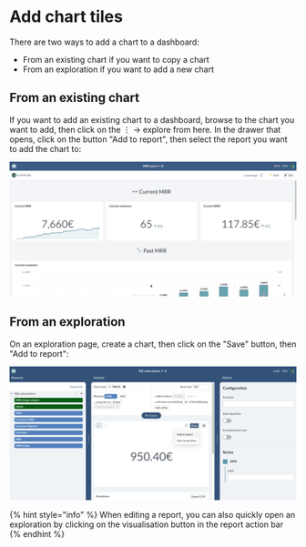 # Add chart tiles

There are two ways to add a chart to a dashboard:

* From an existing chart if you want to copy a chart
* From an exploration if you want to add a new chart

## From an existing chart

If you want to add an existing chart to a dashboard, browse to the chart you want to add, then click on the ⋮ -> explore from here. In the drawer that opens, click on the button "Add to report", then select the report you want to add the chart to:&#x20;

![](<../../../.gitbook/assets/add chart from existing.gif>)

## From an exploration

On an exploration page, create a chart, then click on the "Save" button, then "Add to report":&#x20;

![](<../../../.gitbook/assets/image (167).png>)

{% hint style="info" %}
When editing a report, you can also quickly open an exploration by clicking on the visualisation button in the report action bar
{% endhint %}
